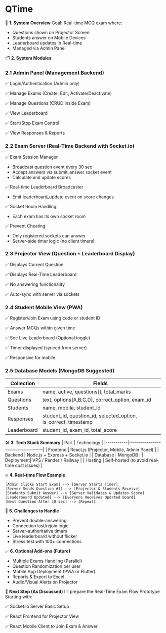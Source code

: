 # QTime

📝 **1. System Overview**
Goal: Real-time MCQ exam where:

- Questions shown on Projector Screen
- Students answer on Mobile Devices
- Leaderboard updates in Real-time
- Managed via Admin Panel

🗂 **2. System Modules**
### 2.1 Admin Panel (Management Backend)
✅ Login/Authentication (Admin only)

✅ Manage Exams (Create, Edit, Activate/Deactivate)

✅ Manage Questions (CRUD inside Exam)

✅ View Leaderboard

✅ Start/Stop Exam Control

✅ View Responses & Reports

### 2.2 Exam Server (Real-Time Backend with Socket.io)
✅ Exam Session Manager

- Broadcast question event every 30 sec
- Accept answers via submit_answer socket event
- Calculate and update scores

✅ Real-time Leaderboard Broadcaster

- Emit leaderboard_update event on score changes

✅ Socket Room Handling

- Each exam has its own socket room

✅ Prevent Cheating

- Only registered sockets can answer
- Server-side timer logic (no client timers)

### 2.3 Projector View (Question + Leaderboard Display)
✅ Displays Current Question

✅ Displays Real-Time Leaderboard

✅ No answering functionality

✅ Auto-sync with server via sockets

### 2.4 Student Mobile View (PWA)
✅ Register/Join Exam using code or student ID

✅ Answer MCQs within given time

✅ See Live Leaderboard (Optional toggle)

✅ Timer displayed (synced from server)

✅ Responsive for mobile

### 2.5 Database Models (MongoDB Suggested)
| Collection   | Fields                                                      |
|-------------|-------------------------------------------------------------|
| Exams       | name, active, questions[], total_marks                      |
| Questions   | text, options[A,B,C,D], correct_option, exam_id             |
| Students    | name, mobile, student_id                                    |
| Responses   | student_id, question_id, selected_option, is_correct, timestamp |
| Leaderboard | student_id, exam_id, total_score                            |

🛠 **3. Tech Stack Summary**
| Part      | Technology                        |
|-----------|-----------------------------------|
| Frontend  | React.js (Projector, Mobile, Admin Panel) |
| Backend   | Node.js + Express + Socket.io     |
| Database  | MongoDB                           |
| Deployment| VPS / Render / Railway            |
| Hosting   | Self-hosted (to avoid real-time cost issues) |

🔥 **4. Real-time Flow Example**
```
[Admin Clicks Start Exam] --> [Server Starts Timer]
[Server Sends Question #1] --> [Projector & Students Receive]
[Students Submit Answer] --> [Server Validates & Updates Score]
[Leaderboard Updated] --> [Everyone Receives Updated Board]
[Next Question After 30 sec] --> [Repeat]
```

🛑 **5. Challenges to Handle**
- Prevent double-answering
- Connection lost/rejoin logic
- Server-authoritative timers
- Live leaderboard without flicker
- Stress test with 100+ connections

✅ **6. Optional Add-ons (Future)**
- Multiple Exams Handling (Parallel)
- Question Randomization per user
- Mobile App Deployment (PWA or Flutter)
- Reports & Export to Excel
- Audio/Visual Alerts on Projector

🚀 **Next Step (As Discussed)**
I’ll prepare the Real-Time Exam Flow Prototype
Starting with:

✅ Socket.io Server Basic Setup

✅ React Frontend for Projector View

✅ React Mobile Client to Join Exam & Answer